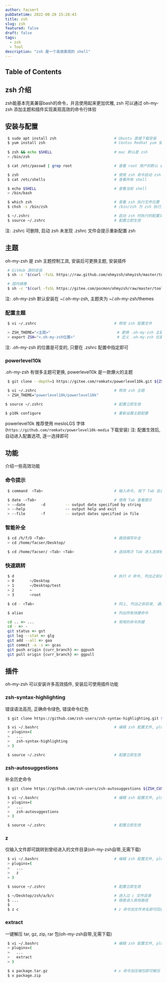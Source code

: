 ```yaml
---
author: facsert
pubDatetime: 2022-08-28 15:28:43
title: zsh
slug: zsh
featured: false
draft: false
tags:
  - zsh
  - Tool
description: "zsh 是一个高效美观的 shell"
---
```


<!--
 * @Author       : facsert
 * @Date         : 2022-08-28 15:28:43
 * @LastEditTime : 2023-07-28 11:50:52
 * @Description  : edit description
-->

## Table of Contents

## zsh 介绍

zsh能基本完美兼容bash的命令，并且使用起来更加优雅,
zsh 可以通过 oh-my-zsh 添加主题和插件实现美观高效的命令行体验

## 安装与配置

```zsh
 $ sudo apt install zsh                          # Ubuntu 直接下载安装
 $ yum install zsh                               # Centos Redhat yum 安装版本低无法添加 oh-my-zsh
 
 $ zsh && echo $SHELL                            # mac 默认是 zsh
 > /bin/zsh

 $ cat /etc/passwd | grep root                   # 查看 root 用户的默认 shell
```

```zsh
 $ zsh                                           # 使用 zsh 命令启动 zsh
 $ cat /etc/shells                               # 查看所有 shell

 $ echo $SHELL                                   # 查看当前 shell
 > /bin/bash

 $ which zsh                                     # 查看 zsh 执行文件位置
 $ chsh -s /bin/zsh                              # /bin/zsh 为 zsh 执行文件位置(重新登录账号生效)

 $ ~/.zshrc                                      # 启动 zsh 时执行的配置文件
 $ source ~/.zshrc                               # 配置立即生效
```

注: .zshrc 可删除, 启动 zsh 未发现 .zshrc 文件会提示重新配置 zsh

## 主题

oh-my-zsh 是 zsh 主题控制工具, 安装后可更换主题, 安装插件  

```zsh
 # GitHub 源码安装
 $ sh -c "$(curl -fsSL https://raw.github.com/ohmyzsh/ohmyzsh/master/tools/install.sh)"

 # 国内镜像
 $ sh -c "$(curl -fsSL https://gitee.com/pocmon/ohmyzsh/raw/master/tools/install.sh)"
```

注: .oh-my-zsh 默认安装在 ~/.oh-my-zsh, 主题夹为 ~/.oh-my-zsh/themes

### 配置主题

```zsh
 $ vi ~/.zshrc                                   # 修改 zsh 配置文件

 > ZSH_THEME="<主题>"                              # 更换 .oh-my-zsh 主题
 > export ZSH="<.oh-my-zsh位置>"                   # 定义 .oh-my-zsh 位置
```

注: .oh-my-zsh 的位置是可变的, 只要在 .zshrc 配置中指定即可

### powerlevel10k

.oh-my-zsh 有很多主题可更换, powerlevel10k 是一款爆火的主题

```zsh
 $ git clone --depth=1 https://gitee.com/romkatv/powerlevel10k.git ${ZSH_CUSTOM:-$HOME/.oh-my-zsh/custom}/themes/powerlevel10k

 $ vi ~/.zshrc                                   # 修改 zsh 主题
 > ZSH_THEME="powerlevel10k/powerlevel10k"

$ source ~/.zshrc                                # 配置立即生效

$ p10k configure                                 # 重新设置主题配置
```

powerlevel10k 推荐使用 mesloLGS 字体(`https://github.com/romkatv/powerlevel10k-media` 下载安装)
注: 配置生效后, 自动进入配置选项, 逐一选择即可

## 功能

介绍一些高效功能

### 命令提示

```zsh
 $ command  <Tab>                                # 输入命令, 按下 Tab 会显示可执行参数

 $ date -<Tab>                                   # 使用 Tab 查看提示
 > --date       -d         -- output date specified by string
 > --help                  -- output help and exit
 > --file       -f         -- output dates specified in file
```

### 智能补全

```zsh
 $ cd /h/f/D <Tab>                               # 路径缩写补全
 > cd /home/facser/Desktop/

 $ cd /home/facser/ <Tab> <Tab>                  # 连续两次 Tab 进入选择模式
```

### 快速跳转

```zsh
 $ d                                             # 执行 d 命令, 列出之前进入的目录, 数字选择
 > 0       ~/Desktop
 > 1       ~/Desktop/test
 > 2       ~
 > 3       ~root

 $ cd - <Tab>                                    # 同上, 列出之前目录, 通过数字选择
```

```zsh
 $ alias                                         # 列出所有快捷命令

 cd .. => ...                                    # 常用的命令热键
 cd - => -
 git status => gst
 git log --stat => glg
 git add --all => gaa
 git commit -a -s => gcas
 git push origin {curr_branch} => ggpush
 git pull origin {curr_branch} => ggpull
```

## 插件

oh-my-zsh 可以安装许多高效插件, 安装后可使用插件功能

### zsh-syntax-highlighting

错误语法高亮, 正确命令绿色, 错误命令红色

```bash
 $ git clone https://github.com/zsh-users/zsh-syntax-highlighting.git ${ZSH_CUSTOM:-~/.oh-my-zsh/custom}/plugins/zsh-syntax-highlighting

 $ vi ~/.bashrc                                  # 编辑 zsh 配置文件, plugins 添加插件
 > plugins=(
 >   ...
 >   zsh-syntax-highlighting
 > )

 $ source ~/.zshrc                               # 配置立即生效
```

### zsh-autosuggestions

补全历史命令

```bash
 $ git clone https://github.com/zsh-users/zsh-autosuggestions ${ZSH_CUSTOM:-~/.oh-my-zsh/custom}/plugins/zsh-autosuggestions

 $ vi ~/.bashrc                                  # 编辑 zsh 配置文件, plugins 添加插件
 > plugins=(
 >   ...
 >   zsh-autosuggestions
 > )

 $ source ~/.zshrc                               # 配置立即生效
```

### z

仅输入文件即可跳转到曾经进入的文件目录(oh-my-zsh自带,无需下载)

```bash
 $ vi ~/.bashrc                                  # 编辑 zsh 配置文件, plugins 添加插件
 > plugins=(
 >   ...
 >   z
 > )

 $ source ~/.zshrc                               # 配置立即生效

 $ ~/Desktop/zsh/a/b/c                           # 进入过 c 文件目录
 $ ...                                           # 随意进入其他路径
 $
 $ z c                                           # z 命令加文件夹名即可回去
```

### extract

一键解压 tar, gz, zip, rar 包(oh-my-zsh自带,无需下载)

```bash
 $ vi ~/.bashrc                                  # 编辑 zsh 配置文件, plugins 添加插件
 > plugins=(
 >   ...
 >   extract
 > )

 $ x package.tar.gz                              # x 命令加压缩包即可解压
 $ x package.zip
```

